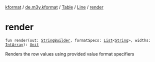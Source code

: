 [kformat](../../../index.md) / [de.m3y.kformat](../../index.md) / [Table](../index.md) / [Line](index.md) / [render](./render.md)

# render

`fun render(out: `[`StringBuilder`](https://kotlinlang.org/api/latest/jvm/stdlib/kotlin.text/-string-builder/index.html)`, formatSpecs: `[`List`](https://kotlinlang.org/api/latest/jvm/stdlib/kotlin.collections/-list/index.html)`<`[`String`](https://kotlinlang.org/api/latest/jvm/stdlib/kotlin/-string/index.html)`>, widths: `[`IntArray`](https://kotlinlang.org/api/latest/jvm/stdlib/kotlin/-int-array/index.html)`): `[`Unit`](https://kotlinlang.org/api/latest/jvm/stdlib/kotlin/-unit/index.html)

Renders the row values using provided value format specifiers

